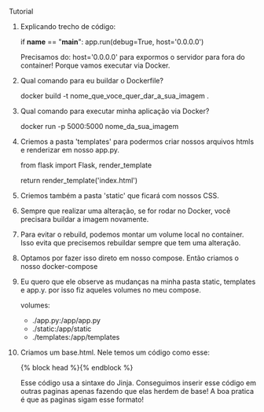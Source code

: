 Tutorial

1. Explicando trecho de código:

    if __name__ == "__main__":
        app.run(debug=True, host='0.0.0.0')

    Precisamos do: host='0.0.0.0' para expormos o servidor para fora do container!
    Porque vamos executar via Docker.

2. Qual comando para eu buildar o Dockerfile?

    docker build -t nome_que_voce_quer_dar_a_sua_imagem .

3. Qual comando para executar minha aplicação via Docker?

    docker run -p 5000:5000 nome_da_sua_imagem

4. Criemos a pasta 'templates' para podermos criar nossos arquivos htmls e renderizar em nosso app.py.

    from flask import Flask, render_template

    return render_template('index.html')

5. Criemos também a pasta 'static' que ficará com nossos CSS.

6. Sempre que realizar uma alteração, se for rodar no Docker, você precisara buildar a imagem novamente.

7. Para evitar o rebuild, podemos montar um volume local no container. Isso evita que precisemos rebuildar sempre que tem uma alteração.

8. Optamos por fazer isso direto em nosso compose. Então criamos o nosso docker-compose

9. Eu quero que ele observe as mudanças na minha pasta static, templates e app.y. por isso fiz aqueles volumes no meu compose.

    volumes:
      - ./app.py:/app/app.py
      - ./static:/app/static
      - ./templates:/app/templates

10. Criamos um base.html. Nele temos um código como esse:

    {% block head %}{% endblock %}

    Esse código usa a sintaxe do Jinja. Conseguimos inserir esse código em outras paginas apenas fazendo que elas herdem de base!
    A boa pratica é que as paginas sigam esse formato!